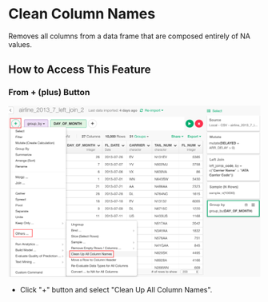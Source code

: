 # Clean Column Names
Removes all columns from a data frame that are composed entirely of NA values.

## How to Access This Feature

### From + (plus) Button
![](images/command-clean-colnames.png)
* Click "+" button and select "Clean Up All Column Names".
